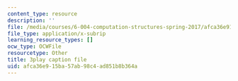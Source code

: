 ```yaml
---
content_type: resource
description: ''
file: /media/courses/6-004-computation-structures-spring-2017/afca36e915ba57ab98c4ad851b8b364a_O6yw1qkECig.vtt
file_type: application/x-subrip
learning_resource_types: []
ocw_type: OCWFile
resourcetype: Other
title: 3play caption file
uid: afca36e9-15ba-57ab-98c4-ad851b8b364a
---
```

